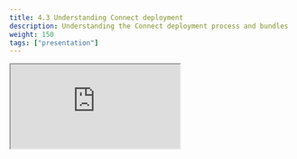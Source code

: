 ```yaml
---
title: 4.3 Understanding Connect deployment
description: Understanding the Connect deployment process and bundles
weight: 150
tags: ["presentation"]
---
```


<!-- source: <a href="https://colorado.rstudio.com/rsc/team-admin/using-connect" target="_blank">team-admin/using-connect</a> -->
<div class="xaringan-column">
  <div class="responsive-container-xaringan">
    <div class="animated-r-wrapper">
      <div class="animated-r-vertical">
        <div class="animated-r-circle"></div>
      </div>
      <div class="animated-r-diagonal"></div>
    </div>
    <iframe 
      src="https://colorado.rstudio.com/rsc/team-admin/using-connect" 
          gesture="media"  allow="encrypted-media" allowfullscreen
          scrolling="no">
    </iframe>
  </div>
</div>
